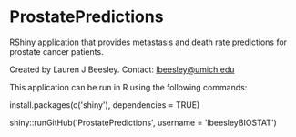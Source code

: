 # ProstatePredictions
RShiny application that provides metastasis and death rate predictions for prostate cancer patients. 

Created by Lauren J Beesley. Contact: lbeesley@umich.edu


This application can be run in R using the following commands: 

install.packages(c('shiny'), dependencies = TRUE)

shiny::runGitHub('ProstatePredictions', username = 'lbeesleyBIOSTAT')


